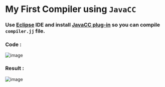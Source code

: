 # My First Compiler using `JavaCC`
### Use [Eclipse](https://www.eclipse.org/downloads/) IDE and install [JavaCC plug-in](https://marketplace.eclipse.org/content/javacc-eclipse-plug) so you can compile `compiler.jj` file.
### Code :
![image](https://user-images.githubusercontent.com/79842485/219968734-e101187e-0974-4ccd-a11a-7a83d696c1e2.png)
### Result :
![image](https://user-images.githubusercontent.com/79842485/219968744-16586ed8-6881-4090-8878-20299b12fe79.png)
